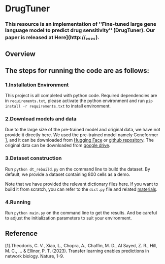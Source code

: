 # DrugTuner

### This resource is an implementation of ''Fine-tuned large gene language model to predict drug sensitivity'' (DrugTuner). Our paper is released at Here](http://。。。。).


## Overview



## The steps for running the code are as follows:

### 1.Installation Environment
This project is all completed with python code. Required dependencies are in ```requirements.txt```, please activate the python environment and run ```pip install -r requirements.txt``` to install environment.

### 2.Download models and data
Due to the large size of the pre-trained model and original data, we have not provide it directly here. We used the pre-trained model namely Geneformer [1](https://www.nature.com/articles/s41586-023-06139-9), and it can be downloaded from [Hugging Face](https://huggingface.co/ctheodoris/Geneformer/tree/main) or [github repository](https://github.com/jkobject/geneformer). The original data can be downloaded from [google drive](https://).

### 3.Dataset construction
Run ```python dt_rebuild.py``` on the command line to build the dataset. By default, we provide a dataset containing 800 cells as a demo.

Note that we have provided the relevant dictionary files here. If you want to build it from scratch, you can refer to the ```dict.py``` file and related [materials](https://github.com/cx0/geneformer-finetune).

### 4.Running
Run ```python main.py``` on the command line to get the results. And be careful to adjust the initialization parameters to suit your environment. 

## Reference
[1].Theodoris, C. V., Xiao, L., Chopra, A., Chaffin, M. D., Al Sayed, Z. R., Hill, M. C., ... & Ellinor, P. T. (2023). Transfer learning enables predictions in network biology. Nature, 1-9.
